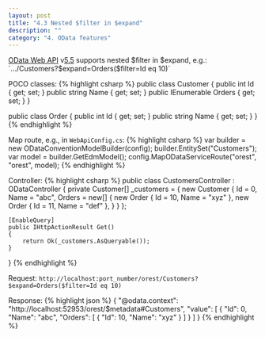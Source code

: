 ```yaml
---
layout: post
title: "4.3 Nested $filter in $expand"
description: ""
category: "4. OData features"
---
```


[OData Web API](https://github.com/OData/WebApi) v[5.5](https://www.nuget.org/packages/Microsoft.AspNet.OData/5.5.0-beta) supports nested $filter in $expand, e.g.:
`.../Customers?$expand=Orders($filter=Id eq 10)`

POCO classes:
{% highlight csharp %}
public class Customer
{
    public int Id { get; set; }
    public string Name { get; set; }
    public IEnumerable<Order> Orders { get; set; }
}

public class Order
{
    public int Id { get; set; }
    public string Name { get; set; }
}
{% endhighlight %}

Map route, e.g., in `WebApiConfig.cs`:
{% highlight csharp %}
var builder = new ODataConventionModelBuilder(config);
builder.EntitySet<Customer>("Customers");
var model = builder.GetEdmModel();
config.MapODataServiceRoute("orest", "orest", model);
{% endhighlight %}

Controller:
{% highlight csharp %}
public class CustomersController : ODataController
{
    private Customer[] _customers =
    {
        new Customer
        {
            Id = 0,
            Name = "abc",
            Orders = new[]
            {
                new Order { Id = 10, Name = "xyz" },
                new Order { Id = 11, Name = "def" },
            }
        }
    };

    [EnableQuery]
    public IHttpActionResult Get()
    {
        return Ok(_customers.AsQueryable());
    }
}
{% endhighlight %}

Request:
`http://localhost:port_number/orest/Customers?$expand=Orders($filter=Id eq 10)`

Response:
{% highlight json %}
{
    "@odata.context": "http://localhost:52953/orest/$metadata#Customers",
    "value": [
        {
            "Id": 0,
            "Name": "abc",
            "Orders": [
                {
                    "Id": 10,
                    "Name": "xyz"
                }
            ]
        }
    ]
}
{% endhighlight %}

